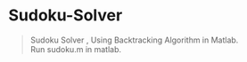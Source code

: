 # Sudoku-Solver
>Sudoku Solver , Using Backtracking Algorithm in Matlab.<br />
>Run sudoku.m in matlab.
